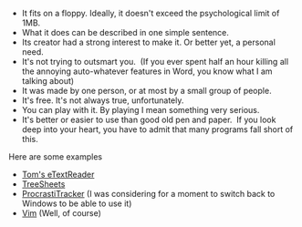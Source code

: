 -   It fits on a floppy. Ideally, it doesn't exceed the
    psychological limit of 1MB.
-   What it does can be described in one simple sentence.
-   Its creator had a strong interest to make it. Or better yet, a
    personal need.
-   It's not trying to outsmart you.  (If you ever spent half an
    hour killing all the annoying auto-whatever features in Word, you
    know what I am talking about)
-   It was made by one person, or at most by a small group of
    people.
-   It's free. It's not always true, unfortunately.
-   You can play with it. By playing I mean something very serious.
-   It's better or easier to use than good old pen and paper.  If
    you look deep into your heart, you have to admit that many programs
    fall short of this.

Here are some examples
-   [Tom's eTextReader](http://www.fellnersoft.at/eTR.htm)
-   [](http://www.treesheets.com/)[TreeSheets](http://www.treesheets.com)
-   [ProcrastiTracker](http://www.procrastitracker.com) (I was
    considering for a moment to switch back to Windows to be able to
    use it)
-   [Vim](http://www.vim.org) (Well, of course)



